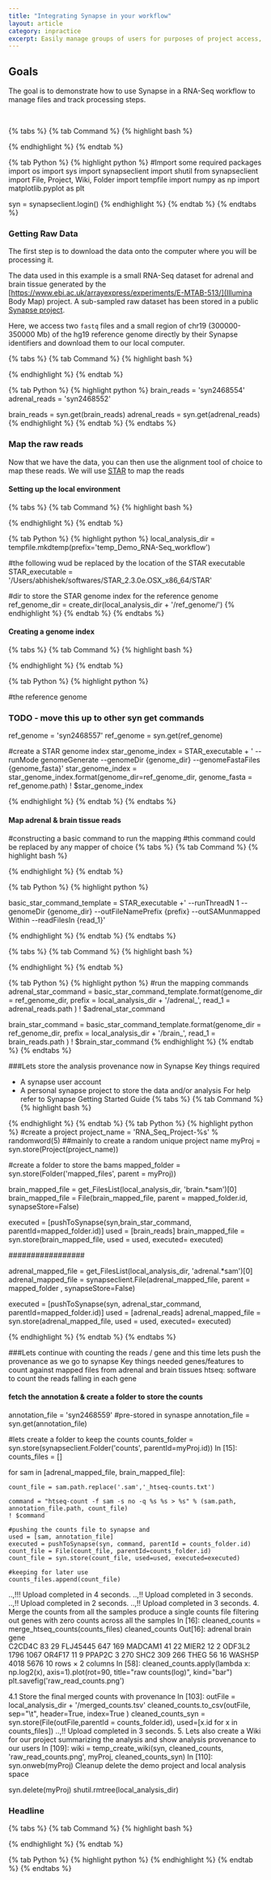 ```yaml
---
title: "Integrating Synapse in your workflow"
layout: article
category: inpractice
excerpt: Easily manage groups of users for purposes of project access, communication, and challenges by forming teams.  
---
```


## Goals

The goal is to demonstrate how to use Synapse in a RNA-Seq workflow to manage files and track processing steps.

<br>


{% tabs %}
{% tab Command %}
{% highlight bash %}

{% endhighlight %}
{% endtab %}


{% tab Python %}
{% highlight python %}
#Import some required packages
import os
import sys
import synapseclient
import shutil
from synapseclient import File, Project, Wiki, Folder
import tempfile
import numpy as np
import matplotlib.pyplot as plt

syn = synapseclient.login()
{% endhighlight %}
{% endtab %}
{% endtabs %}

### Getting Raw Data
The first step is to download the data onto the computer where you will be processing it.

The data used in this example is a small RNA-Seq dataset for adrenal and brain tissue generated by the [https://www.ebi.ac.uk/arrayexpress/experiments/E-MTAB-513/](Illumina Body Map) project. A sub-sampled raw dataset has been stored in a public [Synapse project](https://www.synapse.org/#!Synapse:syn2468548/files/).

Here, we access two `fastq` files and a small region of chr19 (300000-350000 Mb) of the hg19 reference genome directly by their Synapse identifiers and download them to our local computer.

{% tabs %}
{% tab Command %}
{% highlight bash %}

{% endhighlight %}
{% endtab %}


{% tab Python %}
{% highlight python %}
brain_reads = 'syn2468554'
adrenal_reads = 'syn2468552'

brain_reads = syn.get(brain_reads)
adrenal_reads = syn.get(adrenal_reads)
{% endhighlight %}
{% endtab %}
{% endtabs %}


### Map the raw reads
Now that we have the data, you can then use the alignment tool of choice to map these reads. We will use [STAR](http://bioinformatics.oxfordjournals.org/content/early/2012/10/25/bioinformatics.bts635) to map the reads

#### Setting up the local environment
{% tabs %}
{% tab Command %}
{% highlight bash %}

{% endhighlight %}
{% endtab %}


{% tab Python %}
{% highlight python %}
local_analysis_dir = tempfile.mkdtemp(prefix='temp_Demo_RNA-Seq_workflow')

#the following wud be replaced by the location of the STAR executable
STAR_executable = '/Users/abhishek/softwares/STAR_2.3.0e.OSX_x86_64/STAR'

#dir to store the STAR genome index for the reference genome
ref_genome_dir = create_dir(local_analysis_dir + '/ref_genome/')
{% endhighlight %}
{% endtab %}
{% endtabs %}

#### Creating a genome index
{% tabs %}
{% tab Command %}
{% highlight bash %}

{% endhighlight %}
{% endtab %}


{% tab Python %}
{% highlight python %}

#the reference genome
### TODO - move this up to other syn get commands
ref_genome = 'syn2468557'
ref_genome = syn.get(ref_genome)

#create a STAR genome index
star_genome_index = STAR_executable + ' --runMode genomeGenerate --genomeDir {genome_dir} --genomeFastaFiles {genome_fasta}'
star_genome_index = star_genome_index.format(genome_dir=ref_genome_dir, genome_fasta = ref_genome.path)
! $star_genome_index

{% endhighlight %}
{% endtab %}
{% endtabs %}

#### Map adrenal & brain tissue reads

#constructing a basic command to run the mapping
#this command could be replaced by any mapper of choice
{% tabs %}
{% tab Command %}
{% highlight bash %}

{% endhighlight %}
{% endtab %}


{% tab Python %}
{% highlight python %}

basic_star_command_template = STAR_executable +' --runThreadN 1 --genomeDir {genome_dir} --outFileNamePrefix  {prefix} --outSAMunmapped Within --readFilesIn {read_1}'

{% endhighlight %}
{% endtab %}
{% endtabs %}

{% tabs %}
{% tab Command %}
{% highlight bash %}

{% endhighlight %}
{% endtab %}


{% tab Python %}
{% highlight python %}
#run the mapping commands
adrenal_star_command = basic_star_command_template.format(genome_dir = ref_genome_dir,
                                                          prefix = local_analysis_dir + '/adrenal_',
                                                          read_1 = adrenal_reads.path
                                                          )
! $adrenal_star_command

brain_star_command = basic_star_command_template.format(genome_dir = ref_genome_dir,
                                                        prefix = local_analysis_dir + '/brain_',
                                                        read_1 = brain_reads.path
                                                        )
! $brain_star_command
{% endhighlight %}
{% endtab %}
{% endtabs %}

###Lets store the analysis provenance now in Synapse
Key things required
* A synapse user account
* A personal synapse project to store the data and/or analysis
For help refer to Synapse Getting Started Guide
{% tabs %}
{% tab Command %}
{% highlight bash %}

{% endhighlight %}
{% endtab %}
{% tab Python %}
{% highlight python %}
#create a project
project_name = 'RNA_Seq_Project-%s'  % randomword(5) ##mainly to create a random unique project name
myProj = syn.store(Project(project_name))

#create a folder to store the bams
mapped_folder = syn.store(Folder('mapped_files', parent = myProj))

brain_mapped_file = get_FilesList(local_analysis_dir, 'brain.*sam')[0]
brain_mapped_file = File(brain_mapped_file, parent = mapped_folder.id, synapseStore=False)

executed = [pushToSynapse(syn,brain_star_command, parentId=mapped_folder.id)]
used = [brain_reads]
brain_mapped_file = syn.store(brain_mapped_file, used = used, executed= executed)


#################

adrenal_mapped_file = get_FilesList(local_analysis_dir, 'adrenal.*sam')[0]
adrenal_mapped_file = synapseclient.File(adrenal_mapped_file, parent = mapped_folder , synapseStore=False)

executed = [pushToSynapse(syn, adrenal_star_command, parentId=mapped_folder.id)]
used = [adrenal_reads]
adrenal_mapped_file = syn.store(adrenal_mapped_file, used = used, executed= executed)

{% endhighlight %}
{% endtab %}
{% endtabs %}

###Lets continue with counting the reads / gene
and this time lets push the provenance as we go to synapse
Key things needed
genes/features to count against
mapped files from adrenal and brain tissues
htseq: software to count the reads falling in each gene

#### fetch the annotation & create a folder to store the counts


annotation_file = 'syn2468559' #pre-stored in synaspe
annotation_file = syn.get(annotation_file)

#lets create a folder to keep the counts
counts_folder = syn.store(synapseclient.Folder('counts', parentId=myProj.id))
In [15]:
counts_files = []

for sam in [adrenal_mapped_file, brain_mapped_file]:

    count_file = sam.path.replace('.sam','_htseq-counts.txt')

    command = "htseq-count -f sam -s no -q %s %s > %s" % (sam.path, annotation_file.path, count_file)
    ! $command

    #pushing the counts file to synapse and
    used = [sam, annotation_file]
    executed = pushToSynapse(syn, command, parentId = counts_folder.id)
    count_file = File(count_file, parentId=counts_folder.id)
    count_file = syn.store(count_file, used=used, executed=executed)

    #keeping for later use
    counts_files.append(count_file)
..,!!!
Upload completed in 4 seconds.
..,!!
Upload completed in 3 seconds.
..,!!
Upload completed in 2 seconds.
..,!!
Upload completed in 3 seconds.
4. Merge the counts from all the samples
produce a single counts file filtering out genes with zero counts across all the samples
In [16]:
cleaned_counts  = merge_htseq_counts(counts_files)
cleaned_counts
Out[16]:
adrenal	brain
gene		
C2CD4C	83	29
FLJ45445	647	169
MADCAM1	41	22
MIER2	12	2
ODF3L2	1796	1067
OR4F17	11	9
PPAP2C	3	270
SHC2	309	266
THEG	56	16
WASH5P	4018	5676
10 rows × 2 columns
In [58]:
cleaned_counts.apply(lambda x: np.log2(x), axis=1).plot(rot=90, title="raw counts(log)", kind="bar")
plt.savefig('raw_read_counts.png')

4.1 Store the final merged counts with provenance
In [103]:
outFile = local_analysis_dir + '/merged_counts.tsv'
cleaned_counts.to_csv(outFile, sep="\t", header=True, index=True )
cleaned_counts_syn = syn.store(File(outFile,parentId = counts_folder.id), used=[x.id for x in counts_files])
..,!!
Upload completed in 3 seconds.
5. Lets also create a Wiki for our project
summarizing the analysis and show analysis provenance to our users
In [109]:
wiki = temp_create_wiki(syn, cleaned_counts, 'raw_read_counts.png', myProj, cleaned_counts_syn)
In [110]:
syn.onweb(myProj)
Cleanup
delete the demo project and local analysis space



syn.delete(myProj)
shutil.rmtree(local_analysis_dir)





### Headline


{% tabs %}
{% tab Command %}
{% highlight bash %}

{% endhighlight %}
{% endtab %}


{% tab Python %}
{% highlight python %}
{% endhighlight %}
{% endtab %}
{% endtabs %}
